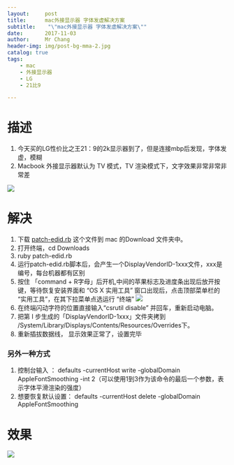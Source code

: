 ```yaml
---
layout:     post
title:     	mac外接显示器 字体发虚解决方案
subtitle:    "\"mac外接显示器 字体发虚解决方案\""
date:       2017-11-03
author:     Mr Chang
header-img: img/post-bg-mma-2.jpg
catalog: true
tags:
    - mac
    - 外接显示器
    - LG
    - 21比9

---
```


# 描述

1. 今天买的LG性价比之王21：9的2k显示器到了，但是连接mbp后发现，字体发虚，模糊
2. Macbook 外接显示器默认为 TV 模式，TV 渲染模式下，文字效果非常非常非常差

![](http://cdn-blog.jetbrains.org.cn/17-11-3/56191994.jpg)

# 解决

1. 下载 [patch-edid.rb](https://gist.github.com/adaugherity/7435890) 这个文件到 mac 的Download 文件夹中。
2. 打开终端，cd Downloads
3. ruby patch-edid.rb
4. 运行patch-edid.rb脚本后，会产生一个DisplayVendorID-1xxx文件，xxx是编号，每台机器都有区别
5. 按住 「command + R字母」后开机,中间的苹果标志及进度条出现后放开按键，等待恢复安装界面和 “OS X 实用工具” 窗口出现后，点击顶部菜单栏的 “实用工具”，在其下拉菜单点选运行 “终端”
	![](http://cdn-blog.jetbrains.org.cn/17-11-3/27983717.jpg)
6. 在终端闪动字符的位置直接输入“csrutil disable” 并回车，重新启动电脑。
7. 把第 I 步生成的「DisplayVendorID-1xxx」文件夹拷到
		/System/Library/Displays/Contents/Resources/Overrides下。
8. 重新插拔数据线， 显示效果正常了，设置完毕

### 另外一种方式 
1. 控制台输入 ： defaults -currentHost write -globalDomain AppleFontSmoothing -int 2（可以使用1到3作为该命令的最后一个参数，表示字体平滑渲染的强度）
2. 想要恢复默认设置： defaults -currentHost delete -globalDomain AppleFontSmoothing





# 效果

![](http://cdn-blog.jetbrains.org.cn/17-11-3/85924653.jpg)